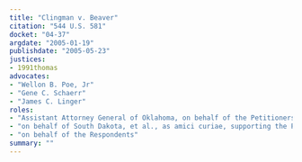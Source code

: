 ```yaml
---
title: "Clingman v. Beaver"
citation: "544 U.S. 581"
docket: "04-37"
argdate: "2005-01-19"
publishdate: "2005-05-23"
justices:
- 1991thomas
advocates:
- "Wellon B. Poe, Jr"
- "Gene C. Schaerr"
- "James C. Linger"
roles:
- "Assistant Attorney General of Oklahoma, on behalf of the Petitioners"
- "on behalf of South Dakota, et al., as amici curiae, supporting the Petitioners"
- "on behalf of the Respondents"
summary: ""
---
```


